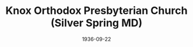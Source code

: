 ---
date: &id001 1936-09-22
end_date: null
location:
  address: 410 Granville Drive
  city: Silver Spring
  state: MD
minister:
- end: 1939-01-01
  name: Leslie Sloat
  start: 1936-09-22
  type: Pastor
- end: 1943-01-01
  name: Henry Phillips
  start: 1939-01-01
  type: Pastor
- end: 1955-01-01
  name: Glenn Coie
  start: 1945-01-01
  type: Pastor
- end: 1979-01-01
  name: Charles Ellis
  start: 1955-01-01
  type: Pastor
- end: 1989-01-01
  name: Thomas Tyson
  start: 1980-01-01
  type: Pastor
- end: null
  name: Thomas Martin
  start: 1991-01-01
  type: Pastor
- end: 2000-01-01
  name: Bryan Estelle
  start: 1996-01-01
  type: Associate Pastor
- end: 1961-01-01
  name: Robert Thoburn
  start: 1959-01-01
  type: Associate Pastor
- end: 1980-01-01
  name: Leonard Stewart
  start: 1977-01-01
  type: Associate Pastor
- end: null
  name: James Stastny
  start: 2000-01-01
  type: Associate Pastor
ministers:
- Leslie Sloat
- Henry Phillips
- Glenn Coie
- Charles Ellis
- Thomas Tyson
- Thomas Martin
- Bryan Estelle
- Robert Thoburn
- Leonard Stewart
- James Stastny
name: Knox Orthodox Presbyterian Church
names:
- end: null
  name: Knox Orthodox Presbyterian Church
  start: 1936-09-22
origination_date: *id001
raw_data: "MARYLAND Silver Spring\n\nKnox Orthodox Presbyterian Church  (September\
  \ 22, 1936\u2013 )\n410 Granville Drive\nPastors: Leslie Sloat, 1936\u201339\nHenry\
  \ Phillips, 1939\u201343\nGlenn Coie, 1945\u201355\nCharles Ellis, 1955\u201379\n\
  Thomas Tyson, 1980\u201389\nThomas Martin, 1991\u2013\nAsst. Pastor: Bryan Estelle,\
  \ 1996\u20132000\nAssoc. Pastors: Robert Thoburn, 1959\u201361\nLeonard Stewart,\
  \ 1977\u201380\nJames Stastny, 2000\u2013"
received_from: null
states:
- MD
status:
  active: true
  end_date: null
  reason: null
  received_from: null
  withdrawal_to: null
title: Knox Orthodox Presbyterian Church (Silver Spring MD)
year_established:
- 1936

---